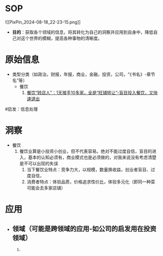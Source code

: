 # SOP

![[PixPin_2024-08-18_22-23-15.png]]

- **目的**：获取各个领域的信息，将其转化为自己的洞察并应用到自身中，降低自己对这个世界的模糊，提高各种事物的清晰度。

# 原始信息

- 类型分类（如政治，财报，年报，商业，金融，投资，公司，“《书名》-章节名”等）
	- 餐饮
		1. [餐饮“转店人”：1天接手10多家，全是“旺铺转让”-盲目投入餐饮，又快速退出](https://www.36kr.com/p/2954886650257286)

#启发：信息处理
# 洞察

- 餐饮
	1. 餐饮业算是小投资小创业，但不代表容易。绝对不能过度自信，盲目的进入，基本的认知必须有，商业模式也是必须做的，对我来说没有考虑清楚是不可以出现的失误
		1. 当下餐饮业特点：竞争力大，以规模，数量换收益，创业者盲目、过度自信，
		2. 消费者特点：体验品质，价格追求性价比，体验多元化（即同一种菜可能会去多家店铺）

# 应用

- 领域（可能是跨领域的应用-如公司的启发用在投资领域）
	- 
		1. 

